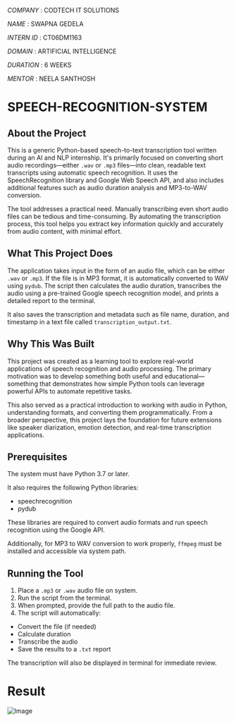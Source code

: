 *COMPANY*   : CODTECH IT SOLUTIONS

*NAME*      : SWAPNA GEDELA

*INTERN ID* : CT06DM1163

*DOMAIN*    : ARTIFICIAL INTELLIGENCE

*DURATION*  : 6 WEEKS

*MENTOR*    : NEELA SANTHOSH


# SPEECH-RECOGNITION-SYSTEM

## About the Project

This is a generic Python-based speech-to-text transcription tool written during an AI and NLP internship. It's primarily focused on converting short audio recordings—either `.wav` or `.mp3` files—into clean, readable text transcripts using automatic speech recognition. It uses the SpeechRecognition library and Google Web Speech API, and also includes additional features such as audio duration analysis and MP3-to-WAV conversion.

The tool addresses a practical need. Manually transcribing even short audio files can be tedious and time-consuming. By automating the transcription process, this tool helps you extract key information quickly and accurately from audio content, with minimal effort.

## What This Project Does

The application takes input in the form of an audio file, which can be either `.wav` or `.mp3`. If the file is in MP3 format, it is automatically converted to WAV using `pydub`. The script then calculates the audio duration, transcribes the audio using a pre-trained Google speech recognition model, and prints a detailed report to the terminal.

It also saves the transcription and metadata such as file name, duration, and timestamp in a text file called `transcription_output.txt`.

## Why This Was Built

This project was created as a learning tool to explore real-world applications of speech recognition and audio processing. The primary motivation was to develop something both useful and educational—something that demonstrates how simple Python tools can leverage powerful APIs to automate repetitive tasks.

This also served as a practical introduction to working with audio in Python, understanding formats, and converting them programmatically. From a broader perspective, this project lays the foundation for future extensions like speaker diarization, emotion detection, and real-time transcription applications.

## Prerequisites

The system must have Python 3.7 or later.

It also requires the following Python libraries:

- speechrecognition  
- pydub  

These libraries are required to convert audio formats and run speech recognition using the Google API.

Additionally, for MP3 to WAV conversion to work properly, `ffmpeg` must be installed and accessible via system path. 

## Running the Tool

1. Place a `.mp3` or `.wav` audio file on system.
2. Run the script from the terminal.
3. When prompted, provide the full path to the audio file.
4. The script will automatically:
- Convert the file (if needed)
- Calculate duration
- Transcribe the audio
- Save the results to a `.txt` report

The transcription will also be displayed in terminal for immediate review.

# Result

![Image](https://github.com/user-attachments/assets/819755a4-5f4b-43cc-8b51-2cf8fc6c2c01)
